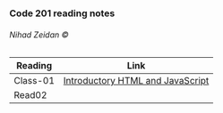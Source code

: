 ### Code 201 reading notes




###### Nihad Zeidan &copy; 



Reading | Link 
--------|-------
Class-01  | [Introductory HTML and JavaScript](class01.md)
Read02  |
